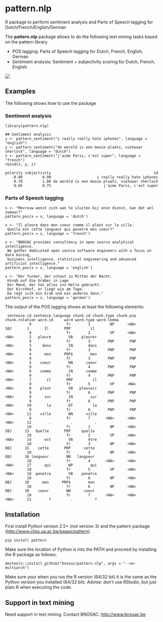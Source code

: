# pattern.nlp
R package to perform sentiment analysis and Parts of Speech tagging for Dutch/French/English/German

The  **pattern.nlp** package allows to do the following text mining tasks based on the pattern library

- POS tagging: Parts of Speech tagging for Dutch, French, English, German
- Sentiment analysis: Sentiment + subjectivity scoring for Dutch, French, English

![](http://www.clips.ua.ac.be/media/pattern_schema.gif)

## Examples

The following shows how to use the package

### Sentiment analysis

```
library(pattern.nlp)

## Sentiment analysis
x <- pattern_sentiment("i really really hate iphones", language = "english")
y <- pattern_sentiment("de wereld is een mooie plaats, nietwaar sherlock", language = "dutch")
z <- pattern_sentiment("j'aime Paris, c'est super", language = "french")
rbind(x, y, z)

polarity subjectivity                                               id
   -0.80         0.90                     i really really hate iphones
    0.70         1.00 de wereld is een mooie plaats, nietwaar sherlock
    0.65         0.75                        j'aime Paris, c'est super
```

### Parts of Speech tagging

```
x <- "Mevrouw wenst zich aan te sluiten bij onze dienst, kan dat wel zomaar?"
pattern_pos(x = x, language = 'dutch')

x <- "Il pleure dans mon coeur comme il pleut sur la ville.
 Quelle est cette langueur qui penetre mon coeur?"
pattern_pos(x = x, language = 'french')

x <- "BNOSAC provides consultancy in open source analytical intelligence. 
 We gather dedicated open source software engineers with a focus on data mining, 
 business intelligence, statistical engineering and advanced artificial intelligence."
pattern_pos(x = x, language = 'english')

x <- "Der Turmer, der schaut zu Mitten der Nacht. 	
 Hinab auf die Graber in Lage
 Der Mond, der hat alles ins Helle gebracht.
 Der Kirchhof, er liegt wie am Tage.
 Da regt sich ein Grab und ein anderes dann."
pattern_pos(x = x, language = 'german')
```

The output of the POS tagging shows at least the following elements:
```
 sentence.id sentence.language chunk.id chunk.type chunk.pnp chunk.relation word.id     word word.type word.lemma
           9                fr        1         NP      <NA>            SBJ       1       Il       PRP         il
           9                fr        2         VP      <NA>           <NA>       2   pleure        VB    pleurer
           9                fr        3        PNP       PNP           <NA>       3     dans        IN       dans
           9                fr        3        PNP       PNP           <NA>       4      mon      PRP$        mon
           9                fr        3        PNP       PNP           <NA>       5    coeur        NN      coeur
           9                fr        4        PNP       PNP           <NA>       6    comme        IN      comme
           9                fr        4        PNP       PNP           <NA>       7       il       PRP         il
           9                fr        5         VP      <NA>           <NA>       8    pleut        VB   pleuvoir
           9                fr        6        PNP       PNP           <NA>       9      sur        IN        sur
           9                fr        6        PNP       PNP           <NA>      10       la        DT         la
           9                fr        6        PNP       PNP           <NA>      11    ville        NN      ville
           9                fr        7       <NA>      <NA>           <NA>      12        .         .          .
          10                fr        1         NP      <NA>            SBJ      13   Quelle       PRP     quelle
          10                fr        2         VP      <NA>           <NA>      14      est        VB       être
          10                fr        3         NP      <NA>            OBJ      15    cette       PRP      cette
          10                fr        3         NP      <NA>            OBJ      16 langueur        NN   langueur
          10                fr        4       <NA>      <NA>           <NA>      17      qui        WP        qui
          10                fr        5         VP      <NA>           <NA>      18  penetre        VB    penetre
          10                fr        6         NP      <NA>            OBJ      19      mon      PRP$        mon
          10                fr        6         NP      <NA>            OBJ      20    coeur        NN      coeur
          10                fr        7       <NA>      <NA>           <NA>      21        ?         .          ?
```

## Installation

First install Python version 2.5+ (not version 3) and the pattern package (http://www.clips.ua.ac.be/pages/pattern). 

```
pip install pattern
```

Make sure the location of Python is into the PATH and proceed by installing the R package as follows:

```
devtools::install_github("bnosac/pattern.nlp", args = "--no-multiarch")
```

Make sure your when you run the R version (64/32 bit) it is the same as the Python version you installed (64/32 bit).
Advise: don't use RStudio, but just plain R when executing the code. 


## Support in text mining

Need support in text mining. 
Contact BNOSAC: http://www.bnosac.be
